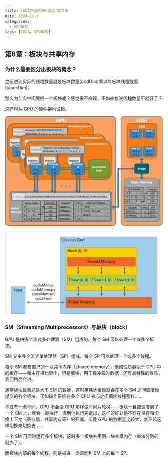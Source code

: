 ```yaml
---
title: CUDA开始的GPU编程-第八章
date: 2024-11-1
categories: 
  - GPU编程
tags: [CUDA, GPU编程]
---
```


## 第8章：板块与共享内存

### 为什么需要区分出板块的概念？

之前说到实际的线程数量就是板块数量(gridDim)乘以每板块线程数量(blockDim)。

那么为什么中间要插一个板块呢？感觉很不直观，不如直接说线程数量不就好了？

这还得从 GPU 的硬件架构说起。

![image-20241116001039500](CUDA开始的GPU编程-第8章/image-20241116001039500.png)

![2024-11-16_01-10-23](CUDA开始的GPU编程-第8章/2024-11-16_01-10-23.png)

### SM（Streaming Multiprocessors）与板块（block）

GPU 是由多个流式多处理器（SM）组成的。每个 SM 可以处理一个或多个板块。

SM 又由多个流式单处理器（SP）组成。每个 SP 可以处理一个或多个线程。

每个 SM 都有自己的一块共享内存（shared memory），他的性质类似于 CPU 中的缓存——和主存相比很小，但是很快，用于缓冲临时数据。还有点特殊的性质，我们稍后会讲。

通常板块数量总是大于 SM 的数量，这时英伟达驱动就会在多个 SM 之间调度你提交的各个板块。正如操作系统在多个 CPU 核心之间调度线程那样……

不过有一点不同，GPU 不会像 CPU 那样做时间片轮换——板块一旦被调度到了一个 SM 上，就会一直执行，直到他执行完退出，这样的好处是不存在保存和切换上下文（寄存器，共享内存等）的开销，毕竟 GPU 的数据量比较大，禁不起这样切换来切换去……

一个 SM 可同时运行多个板块，这时多个板块共用同一块共享内存（每块分到的就少了）。

而板块内部的每个线程，则是被进一步调度到 SM 上的每个 SP。